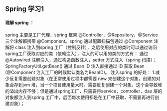 ## Spring 学习1

 #### 理解 spring ：
 spring 主要是工厂代理，spring 框架 @Controller，@Repository，@Service 三个注解都携带 @Component。spring 通过配置扫描包通过 @Component 注解将 class 注入到spring 工厂（控制反转），之后使用对应的类时可以通过访问 spring工厂获取对应的类（依赖注入），注入的可以用的类的方式有： 通过 @Autowired 注解注入，通过构造函数注入，setter 方式注入（spring 扫描）； SpringFactoryUtil.getBean() 通过 Bean ID 注入直接通过 ID 获取 Bean (@Component 注入工厂的时候默认类名为BeanID)。
 注入spring 的好处：
 1.减少反复需要创建对象（在正常使用过程中都需要 new 来创建这个对象，创建的对象会存到jvm 堆，当一个项目使用量大时。需要反复创建一个对象，这个会导致堆的溢出内存不够；但是通过spring工厂，只需要将service，controller，dao 层的对象都注入到spring 工厂中，后面每次使用都是在工厂中获取，不需要再进行创建对象）；
 
